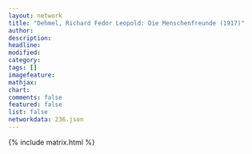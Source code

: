 ```yaml
---
layout: network
title: "Dehmel, Richard Fedor Leopold: Die Menschenfreunde (1917)"
author:
description:
headline:
modified:
category:
tags: []
imagefeature: 
mathjax: 
chart: 
comments: false
featured: false
list: false
networkdata: 236.json
---
```

{% include matrix.html %}
